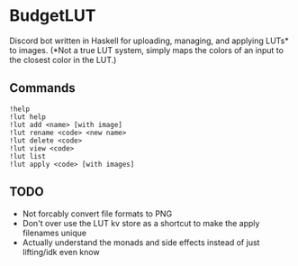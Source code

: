 # BudgetLUT

Discord bot written in Haskell for uploading, managing, and applying LUTs* to images. (*Not a true LUT system, simply maps the colors of an input to the closest color in the LUT.) 

## Commands

```
!help
!lut help
!lut add <name> [with image]
!lut rename <code> <new name>
!lut delete <code>
!lut view <code>
!lut list
!lut apply <code> [with images]
```

## TODO

- Not forcably convert file formats to PNG
- Don't over use the LUT kv store as a shortcut to make the apply filenames unique
- Actually understand the monads and side effects instead of just lifting/idk even know